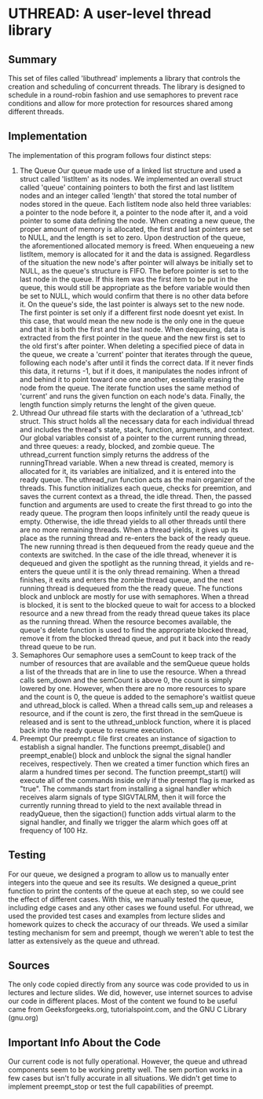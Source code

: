 # UTHREAD: A user-level thread library

## Summary
This set of files called 'libuthread' implements a library that controls the
creation and scheduling of concurrent threads. The library is designed to
schedule in a round-robin fashion and use semaphores to prevent race conditions
and allow for more protection for resources shared among different threads.

## Implementation
The implementation of this program follows four distinct steps:
1. The Queue
Our queue made use of a linked list structure and used a struct called
'listItem' as its nodes. We implemented an overall struct called 'queue'
containing pointers to both the first and last listItem nodes and an integer
called 'length' that stored the total number of nodes stored in the queue. Each
listItem node also held three variables: a pointer to the node before it, a
pointer to the node after it, and a void pointer to some data defining the
node. When creating a new queue, the proper amount of memory is allocated,
the first and last pointers are set to NULL, and the length is set to zero.
Upon destruction of the queue, the aforementioned allocated memory is freed.
When enqueueing a new listItem, memory is allocated for it and the data is
assigned. Regardless of the situation the new node's after pointer will always
be initially set to NULL, as the queue's structure is FIFO. The before pointer
is set to the last node in the queue. If this item was the first item to be put
in the queue, this would still be appropriate as the before variable would then
be set to NULL, which would confirm that there is no other data before it. On
the queue's side, the last pointer is always set to the new node. The first
pointer is set only if a different first node doesnt yet exist. In this case,
that would mean the new node is the only one in the queue and that it is both
the first and the last node. When dequeuing, data is extracted from the first
pointer in the queue and the new first is set to the old first's after pointer.
When deleting a specified piece of data in the queue, we create a 'current'
pointer that iterates through the queue, following each node's after until it
finds the correct data. If it never finds this data, it returns -1, but if it
does, it manipulates the nodes infront of and behind it to point toward one
one another, essentially erasing the node from the queue. The iterate function
uses the same method of 'current' and runs the given function on each node's
data. Finally, the length function simply returns the lenght of the given
queue. 
2. Uthread
Our uthread file starts with the declaration of a 'uthread_tcb' struct. This
struct holds all the necessary data for each individual thread and includes the
thread's state, stack, function, arguments, and context. Our global variables
consist of a pointer to the current running thread, and three queues: a ready,
blocked, and zombie queue. The uthread_current function simply returns the
address of the runningThread variable. When a new thread is created, memory is
allocated for it, its variables are initialized, and it is entered into the
ready queue. The uthread_run function acts as the main organizer of the
threads. This function initializes each queue, checks for preemtion, and saves
the current context as a thread, the idle thread. Then, the passed function and
arguments are used to create the first thread to go into the ready queue. The
program then loops infinitely until the ready queue is empty. Otherwise, the
idle thread yields to all other threads until there are no more remaining
threads. When a thread yields, it gives up its place as the running thread and
re-enters the back of the ready queue. The new running thread is then dequeued
from the ready queue and the contexts are switched. In the case of the idle
thread, whenever it is dequeued and given the spotlight as the running thread,
it yields and re-enters the queue until it is the only thread remaining. When a
thread finishes, it exits and enters the zombie thread queue, and the next
running thread is dequeued from the the ready queue. The functions block and
unblock are mostly for use with semaphores. When a thread is blocked, it is
sent to the blocked queue to wait for access to a blocked resource and a new
thread from the ready thread queue takes its place as the running thread. When
the resource becomes available, the queue's delete function is used to find
the appropriate blocked thread, remove it from the blocked thread queue, and
put it back into the ready thread queue to be run.
3. Semaphores
Our semaphore uses a semCount to keep track of the number of resources that are
available and the semQueue queue holds a list of the threads that are in line
to use the resource. When a thread calls sem_down and the semCount is above 0,
the count is simply lowered by one. However, when there are no more resources
to spare and the count is 0, the queue is added to the semaphore's waitlist
queue and uthread_block is called. When a thread calls sem_up and releases a
resource, and if the count is zero, the first thread in the semQueue is
released and is sent to the uthread_unblock function, where it is placed back
into the ready queue to resume execution.  
4. Preempt
Our preempt.c file first creates an instance of sigaction to establish a 
signal handler. The functions preempt_disable() and preempt_enable() block
and unblock the signal the signal handler receives, respectively. Then we
created a timer function which fires an alarm a hundred times per second.
The function preempt_start() will execute all of the commands inside only
if the preempt flag is marked as "true". The commands start from installing
a signal handler which receives alarm signals of type SIGVTALRM, then it will
force the currently running thread to yield to the next available thread in
readyQueue, then the sigaction() function adds virtual alarm to the signal
handler, and finally we trigger the alarm which goes off at frequency of 
100 Hz.

## Testing
For our queue, we designed a program to allow us to manually enter integers
into the queue and see its results. We designed a queue_print function to print
the contents of the queue at each step, so we could see the effect of different
cases. With this, we manually tested the queue, including edge cases and any
other cases we found useful. For uthread, we used the provided test cases and
examples from lecture slides and homework quizes to check the accuracy of our
threads. We used a similar testing mechanism for sem and preempt, though we
weren't able to test the latter as extensively as the queue and uthread.


## Sources

The only code copied directly from any source was code provided to us in
lectures and lecture slides. We did, however, use internet sources to advise 
our code in different places. Most of the content we found to be useful came
from Geeksforgeeks.org, tutorialspoint.com, and the GNU C Library (gnu.org)


## Important Info About the Code

Our current code is not fully operational. However, the queue and uthread
components seem to be working pretty well. The sem portion works in a few cases
but isn't fully accurate in all situations. We didn't get time to implement
preempt_stop or test the full capabilities of preempt. 
## 
